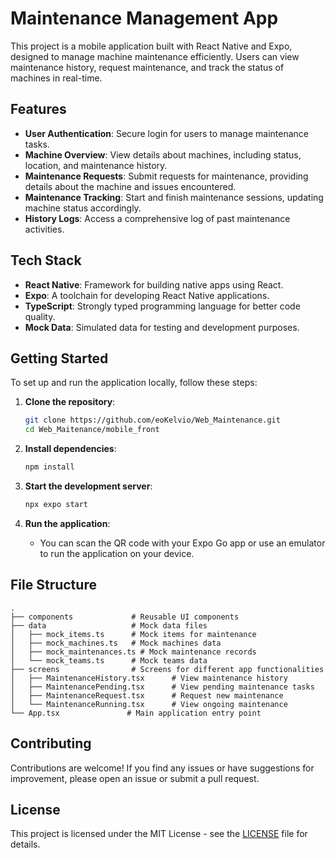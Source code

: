 # Maintenance Management App

This project is a mobile application built with React Native and Expo, designed to manage machine maintenance efficiently. Users can view maintenance history, request maintenance, and track the status of machines in real-time.

## Features

- **User Authentication**: Secure login for users to manage maintenance tasks.
- **Machine Overview**: View details about machines, including status, location, and maintenance history.
- **Maintenance Requests**: Submit requests for maintenance, providing details about the machine and issues encountered.
- **Maintenance Tracking**: Start and finish maintenance sessions, updating machine status accordingly.
- **History Logs**: Access a comprehensive log of past maintenance activities.

## Tech Stack

- **React Native**: Framework for building native apps using React.
- **Expo**: A toolchain for developing React Native applications.
- **TypeScript**: Strongly typed programming language for better code quality.
- **Mock Data**: Simulated data for testing and development purposes.

## Getting Started

To set up and run the application locally, follow these steps:

1. **Clone the repository**:

   ```bash
   git clone https://github.com/eoKelvio/Web_Maintenance.git
   cd Web_Maitenance/mobile_front
   ```

2. **Install dependencies**:

   ```bash
   npm install
   ```

3. **Start the development server**:

   ```bash
   npx expo start
   ```

4. **Run the application**:
   - You can scan the QR code with your Expo Go app or use an emulator to run the application on your device.

## File Structure

```plaintext
.
├── components             # Reusable UI components
├── data                   # Mock data files
│   ├── mock_items.ts      # Mock items for maintenance
│   ├── mock_machines.ts   # Mock machines data
│   ├── mock_maintenances.ts # Mock maintenance records
│   └── mock_teams.ts      # Mock teams data
├── screens                # Screens for different app functionalities
│   ├── MaintenanceHistory.tsx      # View maintenance history
│   ├── MaintenancePending.tsx      # View pending maintenance tasks
│   ├── MaintenanceRequest.tsx      # Request new maintenance
│   └── MaintenanceRunning.tsx      # View ongoing maintenance
└── App.tsx               # Main application entry point
```

## Contributing

Contributions are welcome! If you find any issues or have suggestions for improvement, please open an issue or submit a pull request.

## License

This project is licensed under the MIT License - see the [LICENSE](LICENSE) file for details.
